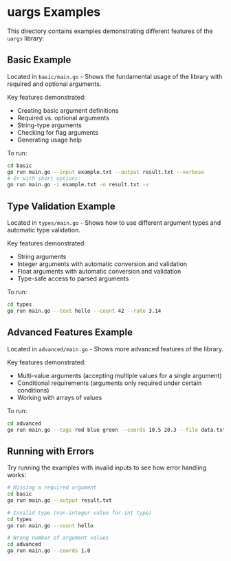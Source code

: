 # uargs Examples

This directory contains examples demonstrating different features of the `uargs` library:

## Basic Example

Located in `basic/main.go` - Shows the fundamental usage of the library with required and optional arguments.

Key features demonstrated:

-   Creating basic argument definitions
-   Required vs. optional arguments
-   String-type arguments
-   Checking for flag arguments
-   Generating usage help

To run:

```bash
cd basic
go run main.go --input example.txt --output result.txt --verbose
# Or with short options:
go run main.go -i example.txt -o result.txt -v
```

## Type Validation Example

Located in `types/main.go` - Shows how to use different argument types and automatic type validation.

Key features demonstrated:

-   String arguments
-   Integer arguments with automatic conversion and validation
-   Float arguments with automatic conversion and validation
-   Type-safe access to parsed arguments

To run:

```bash
cd types
go run main.go --text hello --count 42 --rate 3.14
```

## Advanced Features Example

Located in `advanced/main.go` - Shows more advanced features of the library.

Key features demonstrated:

-   Multi-value arguments (accepting multiple values for a single argument)
-   Conditional requirements (arguments only required under certain conditions)
-   Working with arrays of values

To run:

```bash
cd advanced
go run main.go --tags red blue green --coords 10.5 20.3 --file data.txt
```

## Running with Errors

Try running the examples with invalid inputs to see how error handling works:

```bash
# Missing a required argument
cd basic
go run main.go --output result.txt

# Invalid type (non-integer value for int type)
cd types
go run main.go --count hello

# Wrong number of argument values
cd advanced
go run main.go --coords 1.0
```
